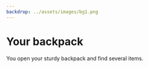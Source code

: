 ```yaml
---
backdrop: ../assets/images/bg1.png
---
```


# Your backpack

You open your sturdy backpack and find several items.

<Item id="1" />

<Item id="2" />

<Item id="3" />

<Page url="2" instructions="A snake suddenly emerges from a shrub and slithers across your foot." action="Follow it" condition="3" />
